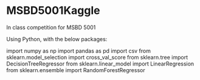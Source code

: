 # MSBD5001Kaggle
In class competition for MSBD 5001

Using Python, with the below packages:

import numpy as np 
import pandas as pd 
import csv
from sklearn.model_selection import cross_val_score
from sklearn.tree import DecisionTreeRegressor
from sklearn.linear_model import LinearRegression
from sklearn.ensemble import RandomForestRegressor
